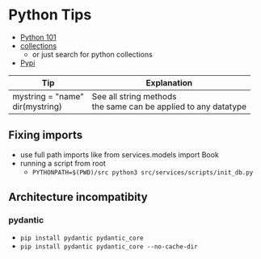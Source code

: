 <!-- markdownlint-disable MD033 -->
# Python Tips

- [Python 101](https://python101.pythonlibrary.org/index.html)
- [collections](https://docs.python.org/3/library/collections.html)
  - or just search for python collections
- [Pypi](https://pypi.org/)

Tip | Explanation |
---------|----------|
 mystring = "name"<br/> dir(mystring) | See all string methods <br/> the same can be applied to any datatype |

## Fixing imports

- use full path imports like from services.models import Book
- running a script from root
  - `PYTHONPATH=$(PWD)/src python3 src/services/scripts/init_db.py`

## Architecture incompatibity

### pydantic

- `pip install pydantic pydantic_core`
- `pip install pydantic pydantic_core --no-cache-dir`
